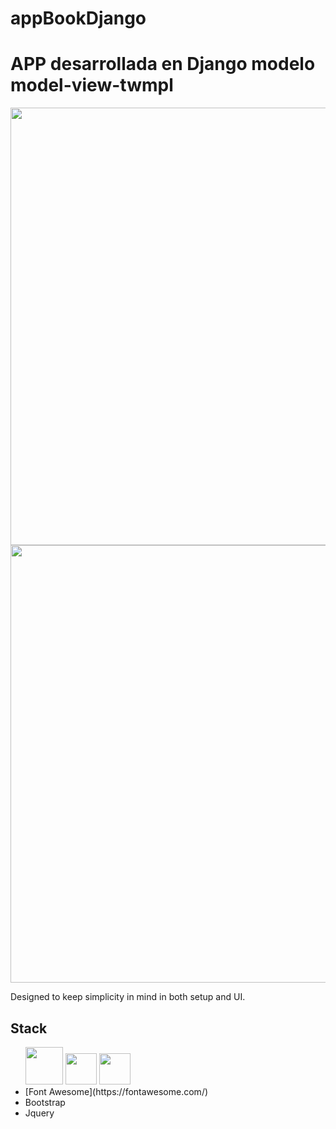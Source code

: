 # appBookDjango
# APP desarrollada en Django modelo model-view-twmpl
<img src="https://user-images.githubusercontent.com/103292411/251621920-ac619a31-f0f1-476b-b3c0-49d796e34e92.png" width="700"></i>
<img src="https://user-images.githubusercontent.com/103292411/232507253-b2769e7e-9006-47ef-a7c3-e597c8e86024.png" width="700"></i>


Designed to keep simplicity in mind in both setup and UI.


## Stack
<ul>
                   <img src="https://user-images.githubusercontent.com/103292411/204977511-5f36c51a-d03b-454e-b16c-683d11185d34.png" id="icon" height="60"></i>
                   <img src="https://miro.medium.com/max/325/1*zzvdRmHGGXONZpuQ2FeqsQ.png" id="icon" height="50"></i>
                   <img src="https://user-images.githubusercontent.com/674621/71187801-14e60a80-2280-11ea-94c9-e56576f76baf.png" id="icon" height="50"></i>
                 
<li> [Font Awesome](https://fontawesome.com/)</li>
<li> Bootstrap</li>
<li> Jquery
</ul>
